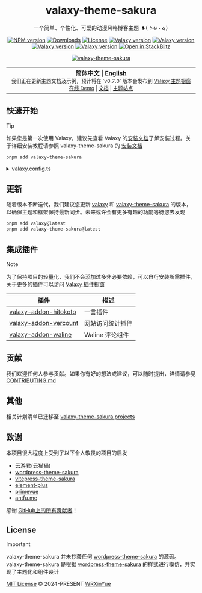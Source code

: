 <h1 align="center">valaxy-theme-sakura</h1>
<pre align="center">
一个简单、个性化、可爱的动漫风格博客主题 ❥(ゝω・✿ฺ)
</pre>

<p align="center">
  <a href="https://npmjs.com/package/valaxy-theme-sakura" rel="nofollow" target="__blank"><img src="https://img.shields.io/npm/v/valaxy-theme-sakura/latest.svg?style=flat&colorA=18181B&colorB=FF6F91" alt="NPM version"></a>
  <a href="https://npm.chart.dev/valaxy-theme-sakura" target="__blank"><img src="https://img.shields.io/npm/dm/valaxy-theme-sakura.svg?style=flat&colorA=18181B&colorB=FF6F91" alt="Downloads"></a>
  <a href="https://github.com/wrxinyue/valaxy-theme-sakura/tree/main/LICENSE" target="__blank"><img src="https://img.shields.io/github/license/wrxinyue/valaxy-theme-sakura.svg?style=flat&colorA=18181B&colorB=FF6F91" alt="License"></a>
  <a href="https://npmjs.com/package/valaxy" rel="nofollow" target="__blank"><img src="https://img.shields.io/npm/dependency-version/valaxy-theme-sakura/dev/valaxy?style=flat&colorA=18181B&colorB=9333ea" alt="Valaxy version"></a>
  <a href="https://npmjs.com/package/valaxy" rel="nofollow" target="__blank"><img src="https://img.shields.io/npm/dependency-version/valaxy-theme-sakura/peer/valaxy-addon-hitokoto?style=flat&colorA=18181B&colorB=9333ea" alt="Valaxy version"></a>
  <a href="https://npmjs.com/package/valaxy" rel="nofollow" target="__blank"><img src="https://img.shields.io/npm/dependency-version/valaxy-theme-sakura/peer/valaxy-addon-vercount?style=flat&colorA=18181B&colorB=9333ea" alt="Valaxy version"></a>
  <a href="https://npmjs.com/package/valaxy" rel="nofollow" target="__blank"><img src="https://img.shields.io/npm/dependency-version/valaxy-theme-sakura/dev/valaxy-addon-waline?style=flat&colorA=18181B&colorB=9333ea" alt="Valaxy version"></a>
  <a href="https://stackblitz.com/edit/stackblitz-starters-tqdtk7?file=README.md" target="__blank"><img src="https://img.shields.io/badge/Open in StackBlitz-_?logo=stackblitz&colorA=18181B&colorB=439CFF" alt="Open in StackBlitz"></a>
</p>

<p align="center">
<a href="https://sakura.wrxinyue.org" target="_blank">
<img src="https://valaxy-theme-sakura.s3.bitiful.net/demo%2F2025-01-05%20222200.png" alt="valaxy-theme-sakura" />
</a>
</p>

<div align="center">
<table>
<tbody>
<tr>
<td align="center">
  <img width="2000" height="0" alt="" aria-hidden="true"><br>
  <span><b>简体中文 | <a href="./README.md">English</a></b></span><br>
  <sub>我们正在更新主题文档及示例，预计将在 `v0.7.0` 版本会发布到 <a href="https://valaxy.site/themes/gallery">Valaxy 主题橱窗</a></sub><br>
  <sub><a href="https://sakura.wrxinyue.org/">在线 Demo</a>  | <a href="https://sakura.valaxy.site/">文档</a> | <a href="https://sakura.valaxy.site/examples/gallery">主题站点</a></sub><br>
  <img width="2000" height="0" alt="" aria-hidden="true">
</td>
</tr>
</tbody>
</table>
</div>

## 快速开始

> [!TIP]
> 如果您是第一次使用 Valaxy，建议先查看 Valaxy 的[安装文档](https://valaxy.site/guide/getting-started)了解安装过程。关于详细安装教程请参照 valaxy-theme-sakura 的 [安装文档](https://sakura.valaxy.site/guide/installation)

```bash
pnpm add valaxy-theme-sakura
```

<details>
<summary>valaxy.config.ts</summary><br>

关于详细配置以及说明请见[主题配置](https://sakura.valaxy.site/config/theme)

```ts
import { defineValaxyConfig } from 'valaxy'
import type { ThemeUserConfig } from 'valaxy-theme-sakura'

export default defineValaxyConfig<ThemeUserConfig>({
  theme: 'sakura',

  themeConfig: {
    ui: {
      primary: '#ff4e6a',
    },

    hero: {
      title: 'Hello, sakura',
      motto: 'You got to put the past behind you before you can move on.',
      urls: [
        'https://wrxinyue-images.s3.bitiful.net/wallpaper/Genshin Impact - Yae Miko (4) Cybust PC.mp4',
        'https://wrxinyue-images.s3.bitiful.net/pc-wallpaper/wallhaven-yxwy7k.jpg'
      ],
      style: 'scanline',
    },
  },
})
```

<br></details>

## 更新

随着版本不断迭代，我们建议您更新 [valaxy](https://github.com/YunYouJun/valaxy) 和 [valaxy-theme-sakura](https://github.com/WRXinYue/valaxy-theme-sakura) 的版本，以确保主题和框架保持最新同步。未来或许会有更多有趣的功能等待您去发现

```bash
pnpm add valaxy@latest
pnpm add valaxy-theme-sakura@latest
```

## 集成插件

> [!NOTE]
> 为了保持项目的轻量化，我们不会添加过多非必要依赖，可以自行安装所需插件，关于更多的插件可以访问 [Valaxy 插件橱窗](https://valaxy.site/addons/gallery)

| 插件                                                                                              | 描述             |
| ------------------------------------------------------------------------------------------------- | ---------------- |
| [valaxy-addon-hitokoto](https://github.com/valaxyjs/valaxy-addon-hitokoto)                        | 一言插件         |
| [valaxy-addon-vercount](https://github.com/valaxyjs/valaxy-addon-vercount)                        | 网站访问统计插件 |
| [valaxy-addon-waline](https://github.com/YunYouJun/valaxy/tree/main/packages/valaxy-addon-waline) | Waline 评论组件  |

## 贡献

我们欢迎任何人参与贡献。如果你有好的想法或建议，可以随时提出，详情请参见 [CONTRIBUTING.md](./CONTRIBUTING.md)

## 其他

相关计划清单已迁移至 [valaxy-theme-sakura projects](https://github.com/WRXinYue/valaxy-theme-sakura/projects)

## 致谢

本项目很大程度上受到了以下令人敬畏的项目的启发

- [云游君(云猫猫)](https://valaxy.site/)
- [wordpress-theme-sakura](https://github.com/mashirozx/sakura)
- [vitepress-theme-sakura](https://github.com/flaribbit/vitepress-theme-sakura)
- [element-plus](https://github.com/element-plus/element-plus)
- [primevue](https://github.com/primefaces/primevue)
- [antfu.me](https://github.com/antfu/antfu.me)

感谢 [GitHub上的所有贡献者](https://github.com/wrxinyue/valaxy-theme-sakura/graphs/contributors)！

## License

> [!IMPORTANT]
> valaxy-theme-sakura 并未抄袭任何 [wordpress-theme-sakura](https://github.com/mashirozx/sakura) 的源码。valaxy-theme-sakura 是根据 [wordpress-theme-sakura](https://github.com/mashirozx/sakura) 的样式进行模仿，并实现了主题化和组件设计

[MIT License](https://github.com/WRXinYue/valaxy-theme-sakura/blob/main/LICENSE) © 2024-PRESENT [WRXinYue](https://github.com/wrxinyue)
